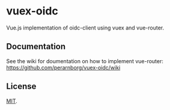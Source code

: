 # vuex-oidc

Vue.js implementation of oidc-client using vuex and vue-router.

## Documentation

See the wiki for doumentation on how to implement vue-router: https://github.com/perarnborg/vuex-oidc/wiki


## License

[MIT](LICENSE).
